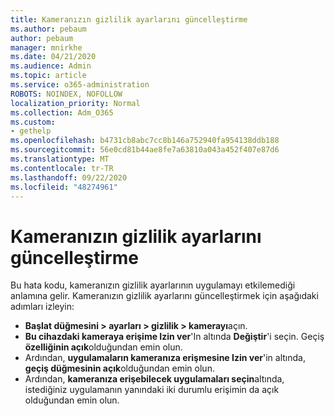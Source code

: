```yaml
---
title: Kameranızın gizlilik ayarlarını güncelleştirme
ms.author: pebaum
author: pebaum
manager: mnirkhe
ms.date: 04/21/2020
ms.audience: Admin
ms.topic: article
ms.service: o365-administration
ROBOTS: NOINDEX, NOFOLLOW
localization_priority: Normal
ms.collection: Adm_O365
ms.custom:
- gethelp
ms.openlocfilehash: b4731cb8abc7cc8b146a752940fa954138ddb188
ms.sourcegitcommit: 56e0cd81b44ae8fe7a63810a043a452f407e87d6
ms.translationtype: MT
ms.contentlocale: tr-TR
ms.lasthandoff: 09/22/2020
ms.locfileid: "48274961"
---
```

# <a name="update-your-cameras-privacy-settings"></a>Kameranızın gizlilik ayarlarını güncelleştirme

Bu hata kodu, kameranızın gizlilik ayarlarının uygulamayı etkilemediği anlamına gelir. Kameranızın gizlilik ayarlarını güncelleştirmek için aşağıdaki adımları izleyin:

- **Başlat düğmesini > ayarları > gizlilik > kamerayı**açın.
- **Bu cihazdaki kameraya erişime Izin ver**'In altında **Değiştir**'i seçin. Geçiş **özelliğinin açık**olduğundan emin olun.
- Ardından, **uygulamaların kameranıza erişmesine Izin ver**'in altında, **geçiş düğmesinin açık**olduğundan emin olun.
- Ardından, **kameranıza erişebilecek uygulamaları seçin**altında, istediğiniz uygulamanın yanındaki iki durumlu erişimin da açık olduğundan emin olun.
